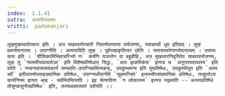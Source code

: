 ```yaml
---
index:  1.1.41
sutra:  अव्ययीभावश्च
vritti:  padamanjari
---
```


	लुङ्मुखस्वरोपचारा इति । अत्र मखस्वरोपचारौ निवर्त्यपानतया प्रयोजनम्, मशकार्थो धूम इतिवत् । लुक् प्रवर्त्यमानतया । उपाग्नीति । अव्ययादिति लुक् । पूर्वपदप्रकृतित्वर एवेति । समासस्वरेणान्तोदात्तत्वम् । उपपयः काम इति । `शीलिकामिभिक्षाचरिभ्यो णः` कर्मणि घञन्तेन वा बहुव्रीहिः, अत्र मुखस्वरनिवृत्तिरेव साक्षात्प्रयोजनम्, लुक् तु `नाव्ययीभावादतोऽम्` इति विशेषप्रतिषेधात् सिद्धः, `अतः कृकमिकंस` इत्यत्र च `अनुत्तरपदस्थस्य` इति वर्तते । नन्वन्यदप्यव्ययकार्यं सम्भवति-उपाग्निकमित्यकच्, उपकुम्भमन्य इति मुम्प्रतिषेधः, उपकुम्भीभूत इति `अस्य च्वौ` इतीत्वस्योपसङ्ख्यानिकः प्रतिषेधः, उपाग्न्यधीयानेति `सुबामन्त्रिते` इत्यस्यौपसंख्यानिकः प्रतिषेधः, तत्कुतोऽयं कार्यनियम इत्यत आह - सर्वमिदमित्यादि । इह चेत्यादिना `न लोकाव्यय` इत्यत्र यद्वक्ष्यति --`अव्ययप्रतिषेधे तोसुन्कसुनोरप्रतिषेधः` इति, तस्यावक्तव्यतां दर्शयति ।।
